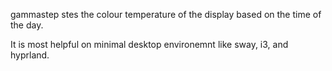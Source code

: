 gammastep stes the colour temperature of the display based on the time of the day.

It is most helpful on minimal desktop environemnt like sway, i3, and hyprland.


